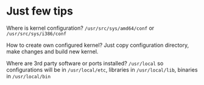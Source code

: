 Just few tips
===

Where is kernel configuration? `/usr/src/sys/amd64/conf` or `/usr/src/sys/i386/conf`

How to create own configured kernel? Just copy configuration directory, make changes and build new kernel.

Where are 3rd party software or ports installed? `/usr/local` so configurations will be in `/usr/local/etc`, libraries in `/usr/local/lib`, binaries in `/usr/local/bin`
